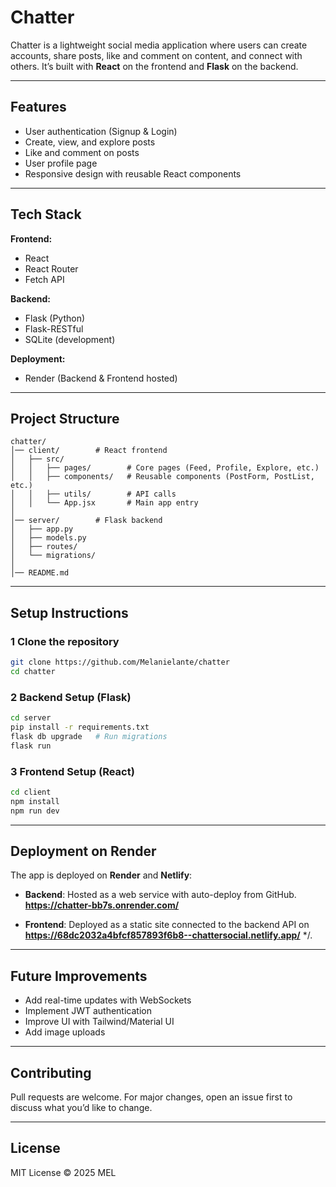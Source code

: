 

#  Chatter

Chatter is a lightweight social media application where users can create accounts, share posts, like and comment on content, and connect with others. It’s built with **React** on the frontend and **Flask** on the backend.



---

##  Features

* User authentication (Signup & Login)
* Create, view, and explore posts
* Like and comment on posts
* User profile page
* Responsive design with reusable React components

---

##  Tech Stack

**Frontend:**

* React
* React Router
* Fetch API

**Backend:**

* Flask (Python)
* Flask-RESTful
* SQLite (development)

**Deployment:**

* Render (Backend & Frontend hosted)

---

##  Project Structure

```plaintext
chatter/
│── client/        # React frontend  
│   ├── src/  
│   │   ├── pages/        # Core pages (Feed, Profile, Explore, etc.)  
│   │   ├── components/   # Reusable components (PostForm, PostList, etc.)  
│   │   ├── utils/        # API calls  
│   │   └── App.jsx       # Main app entry  
│  
│── server/        # Flask backend  
│   ├── app.py  
│   ├── models.py  
│   ├── routes/  
│   └── migrations/  
│  
│── README.md  
```

---

##  Setup Instructions

### 1 Clone the repository

```bash
git clone https://github.com/Melanielante/chatter
cd chatter
```

### 2 Backend Setup (Flask)

```bash
cd server
pip install -r requirements.txt
flask db upgrade   # Run migrations
flask run
```

### 3 Frontend Setup (React)

```bash
cd client
npm install
npm run dev
```

---

##  Deployment on Render

The app is deployed on **Render** and **Netlify**:

* **Backend**: Hosted as a web service with auto-deploy from GitHub. **https://chatter-bb7s.onrender.com/** 

* **Frontend**: Deployed as a static site connected to the backend API on **https://68dc2032a4bfcf857893f6b8--chattersocial.netlify.app/** */.

---

##  Future Improvements

* Add real-time updates with WebSockets
* Implement JWT authentication
* Improve UI with Tailwind/Material UI
* Add image uploads

---

##  Contributing

Pull requests are welcome. For major changes, open an issue first to discuss what you’d like to change.

---

##  License

MIT License © 2025 MEL

